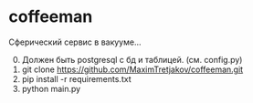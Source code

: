 # coffeeman

Сферический сервис в вакууме...

0. Должен быть postgresql с бд и таблицей. (см. config.py)
1. git clone https://github.com/MaximTretjakov/coffeeman.git
2. pip install -r requirements.txt
3. python main.py
